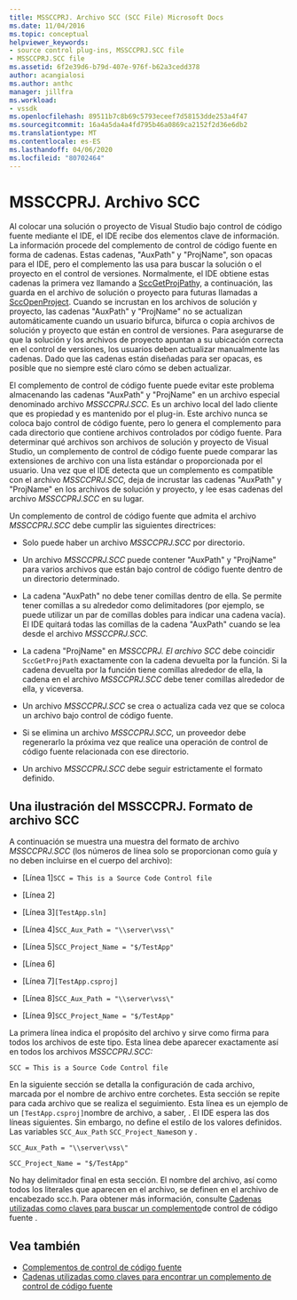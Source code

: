 ```yaml
---
title: MSSCCPRJ. Archivo SCC (SCC File) Microsoft Docs
ms.date: 11/04/2016
ms.topic: conceptual
helpviewer_keywords:
- source control plug-ins, MSSCCPRJ.SCC file
- MSSCCPRJ.SCC file
ms.assetid: 6f2e39d6-b79d-407e-976f-b62a3cedd378
author: acangialosi
ms.author: anthc
manager: jillfra
ms.workload:
- vssdk
ms.openlocfilehash: 89511b7c8b69c5793eceef7d58153dde253a4f47
ms.sourcegitcommit: 16a4a5da4a4fd795b46a0869ca2152f2d36e6db2
ms.translationtype: MT
ms.contentlocale: es-ES
ms.lasthandoff: 04/06/2020
ms.locfileid: "80702464"
---
```

# <a name="mssccprjscc-file"></a>MSSCCPRJ. Archivo SCC
Al colocar una solución o proyecto de Visual Studio bajo control de código fuente mediante el IDE, el IDE recibe dos elementos clave de información. La información procede del complemento de control de código fuente en forma de cadenas. Estas cadenas, "AuxPath" y "ProjName", son opacas para el IDE, pero el complemento las usa para buscar la solución o el proyecto en el control de versiones. Normalmente, el IDE obtiene estas cadenas la primera vez llamando a [SccGetProjPath](../extensibility/sccgetprojpath-function.md)y, a continuación, las guarda en el archivo de solución o proyecto para futuras llamadas a [SccOpenProject](../extensibility/sccopenproject-function.md). Cuando se incrustan en los archivos de solución y proyecto, las cadenas "AuxPath" y "ProjName" no se actualizan automáticamente cuando un usuario bifurca, bifurca o copia archivos de solución y proyecto que están en control de versiones. Para asegurarse de que la solución y los archivos de proyecto apuntan a su ubicación correcta en el control de versiones, los usuarios deben actualizar manualmente las cadenas. Dado que las cadenas están diseñadas para ser opacas, es posible que no siempre esté claro cómo se deben actualizar.

 El complemento de control de código fuente puede evitar este problema almacenando las cadenas "AuxPath" y "ProjName" en un archivo especial denominado archivo *MSSCCPRJ.SCC.* Es un archivo local del lado cliente que es propiedad y es mantenido por el plug-in. Este archivo nunca se coloca bajo control de código fuente, pero lo genera el complemento para cada directorio que contiene archivos controlados por código fuente. Para determinar qué archivos son archivos de solución y proyecto de Visual Studio, un complemento de control de código fuente puede comparar las extensiones de archivo con una lista estándar o proporcionada por el usuario. Una vez que el IDE detecta que un complemento es compatible con el archivo *MSSCCPRJ.SCC,* deja de incrustar las cadenas "AuxPath" y "ProjName" en los archivos de solución y proyecto, y lee esas cadenas del archivo *MSSCCPRJ.SCC* en su lugar.

 Un complemento de control de código fuente que admita el archivo *MSSCCPRJ.SCC* debe cumplir las siguientes directrices:

- Solo puede haber un archivo *MSSCCPRJ.SCC* por directorio.

- Un archivo *MSSCCPRJ.SCC* puede contener "AuxPath" y "ProjName" para varios archivos que están bajo control de código fuente dentro de un directorio determinado.

- La cadena "AuxPath" no debe tener comillas dentro de ella. Se permite tener comillas a su alrededor como delimitadores (por ejemplo, se puede utilizar un par de comillas dobles para indicar una cadena vacía). El IDE quitará todas las comillas de la cadena "AuxPath" cuando se lea desde el archivo *MSSCCPRJ.SCC.*

- La cadena "ProjName" en *MSSCCPRJ. El archivo SCC* debe coincidir `SccGetProjPath` exactamente con la cadena devuelta por la función. Si la cadena devuelta por la función tiene comillas alrededor de ella, la cadena en el archivo *MSSCCPRJ.SCC* debe tener comillas alrededor de ella, y viceversa.

- Un archivo *MSSCCPRJ.SCC* se crea o actualiza cada vez que se coloca un archivo bajo control de código fuente.

- Si se elimina un archivo *MSSCCPRJ.SCC,* un proveedor debe regenerarlo la próxima vez que realice una operación de control de código fuente relacionada con ese directorio.

- Un archivo *MSSCCPRJ.SCC* debe seguir estrictamente el formato definido.

## <a name="an-illustration-of-the-mssccprjscc-file-format"></a>Una ilustración del MSSCCPRJ. Formato de archivo SCC
 A continuación se muestra una muestra del formato de archivo *MSSCCPRJ.SCC* (los números de línea solo se proporcionan como guía y no deben incluirse en el cuerpo del archivo):

- [Línea 1]`SCC = This is a Source Code Control file`

- [Línea 2]

- [Línea 3]`[TestApp.sln]`

- [Línea 4]`SCC_Aux_Path = "\\server\vss\"`

- [Línea 5]`SCC_Project_Name = "$/TestApp"`

- [Línea 6]

- [Línea 7]`[TestApp.csproj]`

- [Línea 8]`SCC_Aux_Path = "\\server\vss\"`

- [Línea 9]`SCC_Project_Name = "$/TestApp"`

 La primera línea indica el propósito del archivo y sirve como firma para todos los archivos de este tipo. Esta línea debe aparecer exactamente así en todos los archivos *MSSCCPRJ.SCC:*

 `SCC = This is a Source Code Control file`

 En la siguiente sección se detalla la configuración de cada archivo, marcada por el nombre de archivo entre corchetes. Esta sección se repite para cada archivo que se realiza el seguimiento. Esta línea es un ejemplo de un `[TestApp.csproj]`nombre de archivo, a saber, . El IDE espera las dos líneas siguientes. Sin embargo, no define el estilo de los valores definidos. Las variables `SCC_Aux_Path` `SCC_Project_Name`son y .

 `SCC_Aux_Path = "\\server\vss\"`

 `SCC_Project_Name = "$/TestApp"`

 No hay delimitador final en esta sección. El nombre del archivo, así como todos los literales que aparecen en el archivo, se definen en el archivo de encabezado scc.h. Para obtener más información, consulte [Cadenas utilizadas como claves para buscar un complemento](../extensibility/strings-used-as-keys-for-finding-a-source-control-plug-in.md)de control de código fuente .

## <a name="see-also"></a>Vea también
- [Complementos de control de código fuente](../extensibility/source-control-plug-ins.md)
- [Cadenas utilizadas como claves para encontrar un complemento de control de código fuente](../extensibility/strings-used-as-keys-for-finding-a-source-control-plug-in.md)
